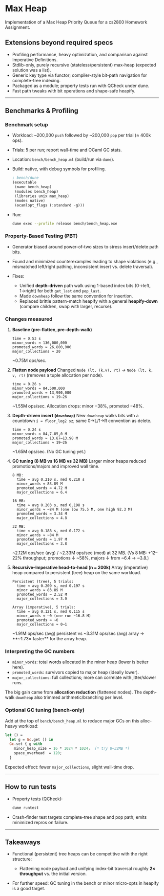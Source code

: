 # Max Heap

Implementation of a Max Heap Priority Queue for a cs2800 Homework Assignment.

## Extensions beyond required specs

* Profiling performance, heavy optimization, and comparison against Imperative Definitions.
* Stdlib-only, purely recursive (stateless/persistent) max-heap (expected solution was a list).
* Generic key type via functor; compiler-style bit-path navigation for complete-tree indexing.
* Packaged as a module; property tests run with QCheck under dune.
* Fast path tweaks with bit operations and shape-safe heapify.

---

## Benchmarks & Profiling

### Benchmark setup

* Workload: ~200,000 `push` followed by ~200,000 `pop` per trial (≈ 400k ops).
* Trials: 5 per run; report wall-time and OCaml GC stats.
* Location: `bench/bench_heap.ml` (build/run via `dune`).
* Build: native, with debug symbols for profiling.

  ```lisp
  ; bench/dune
  (executable
   (name bench_heap)
   (modules bench_heap)
   (libraries unix max_heap)
   (modes native)
   (ocamlopt_flags (:standard -g)))
  ```
* Run:

  ```bash
  dune exec --profile release bench/bench_heap.exe
  ```

### Property-Based Testing (PBT)

* Generator biased around power-of-two sizes to stress insert/delete path bits.
* Found and minimized counterexamples leading to shape violations (e.g., mismatched left/right pathing, inconsistent insert vs. delete traversal).
* Fixes:

  * Unified **depth-driven** path walk using 1-based index bits (0→left, 1→right) for both `get_last` and `pop_last`.
  * Made `downheap` follow the same convention for insertion.
  * Replaced brittle pattern-match heapify with a general **heapify-down** (compare children, swap with larger, recurse).

### Changes measured

1. **Baseline (pre-flatten, pre-depth-walk)**

   ```
   time ≈ 0.53 s
   minor_words ≈ 136,000,000
   promoted_words ≈ 26,800,000
   major_collections ≈ 20
   ```

   ~0.75M ops/sec.

2. **Flatten node payload**
   Changed `Node (lt, (k,v), rt)` → `Node (lt, k, v, rt)` (removes a tuple allocation per node).

   ```
   time ≈ 0.26 s
   minor_words ≈ 84,500,000
   promoted_words ≈ 13,900,000
   major_collections ≈ 19–26
   ```

   ~1.55M ops/sec.
   Allocation drops: minor −38%, promoted −48%.

3. **Depth-driven insert (`downheap`)**
   New `downheap` walks bits with a countdown `i = floor_log2 sz`; same 0→L/1→R convention as delete.

   ```
   time ≈ 0.24 s
   minor_words ≈ 84,7–85,0 M
   promoted_words ≈ 13,87–13,98 M
   major_collections ≈ 19–26
   ```

   ~1.65M ops/sec.
   (No GC tuning yet.)

4. **GC tuning (8 MB vs 16 MB vs 32 MB)**
   Larger minor heaps reduced promotions/majors and improved wall time.

   ```
   8 MB:
     time ≈ avg 0.210 s, med 0.210 s
     minor_words ≈ 83.89 M
     promoted_words ≈ 4.72 M
     major_collections ≈ 6.4

   16 MB:
     time ≈ avg 0.203 s, med 0.198 s
     minor_words ≈ ~84 M (one low 75.5 M, one high 92.3 M)
     promoted_words ≈ 3.34 M
     major_collections ≈ 4.8

   32 MB:
     time ≈ avg 0.188 s, med 0.172 s
     minor_words ≈ ~84 M
     promoted_words ≈ 1.97 M
     major_collections ≈ 3.8
   ```

   ~2.12M ops/sec (avg) / ~2.33M ops/sec (med) at 32 MB.
   (Vs 8 MB: +12–22% throughput; promotions ↓ ~58%, majors ↓ from ~6.4 → ~3.8.)

5. **Recursive–Imperative head-to-head (n = 200k)**
   Array (imperative) heap compared to persistent (tree) heap on the same workload.

   ```
   Persistent (tree), 5 trials:
     time ≈ avg 0.209 s, med 0.197 s
     minor_words ≈ 83.89 M
     promoted_words ≈ 2.52 M
     major_collections ≈ 3.0

   Array (imperative), 5 trials:
     time ≈ avg 0.121 s, med 0.115 s
     minor_words ≈ ~0 (one run ~16.8 M)
     promoted_words ≈ ~0
     major_collections ≈ 0–1
   ```

   ~1.91M ops/sec (avg) persistent vs ~3.31M ops/sec (avg) array → **~1.73× faster** for the array heap.

### Interpreting the GC numbers

* `minor_words`: total words allocated in the minor heap (lower is better here).
* `promoted_words`: survivors copied to major heap (ideally lower).
* `major_collections`: full collections; more can correlate with jitter/slower runs.

The big gain came from **allocation reduction** (flattened nodes). The depth-walk `downheap` also trimmed arithmetic/branching per level.

### Optional GC tuning (bench-only)

Add at the top of `bench/bench_heap.ml` to reduce major GCs on this alloc-heavy workload:

```ocaml
let () =
  let g = Gc.get () in
  Gc.set { g with
    minor_heap_size = 16 * 1024 * 1024;  (* try 8–32MB *)
    space_overhead  = 120;
  }
```

Expected effect: fewer `major_collections`, slight wall-time drop.

---

## How to run tests

* Property tests (QCheck):

  ```bash
  dune runtest
  ```
* Crash-finder test targets complete-tree shape and pop path; emits minimized repros on failure.

---

## Takeaways

* Functional (persistent) tree heaps can be competitive with the right structure:

  * Flattening node payload and unifying index-bit traversal roughly **2× throughput** vs. the initial version.
* For further speed: GC tuning in the bench or minor micro-opts in heapify is a good target.
